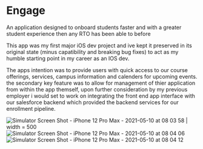 # Engage
An application designed to onboard students faster and with a greater student experience then any RTO has been able to before

This app was my first major iOS dev project and ive kept it preserved in its original state (minus capatibility and breaking bug fixes) to act as my 
humble starting point in my career as an IOS dev.

The apps intention was to provide users with quick access to our course offerings, services, campus information and calenders for upcoming events. 
the secondary key feature was to allow for management of thier application from within the app themself, upon further consideration by my previous employer
i would set to work on integrating the front end app interface with our salesforce backend which provided the backend services for our enrollment pipeline.

![Simulator Screen Shot - iPhone 12 Pro Max - 2021-05-10 at 08 03 58](https://user-images.githubusercontent.com/52845496/179437232-ad7bf2bc-7236-46e1-94d8-a7d5963e0546.png) | width = 500
![Simulator Screen Shot - iPhone 12 Pro Max - 2021-05-10 at 08 04 06](https://user-images.githubusercontent.com/52845496/179437242-5233592a-d276-4a6c-8b76-2bd852cb506f.png)
![Simulator Screen Shot - iPhone 12 Pro Max - 2021-05-10 at 08 04 12](https://user-images.githubusercontent.com/52845496/179437246-caa5ad04-ba39-46a9-aa9c-499c19dc138e.png)
